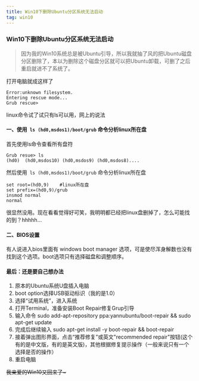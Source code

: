 ```yaml
---
title: Win10下删除Ubuntu分区系统无法启动
tag: win10
---
```


### Win10下删除Ubuntu分区系统无法启动

> 因为我的Win10系统总是被Ubuntu引导，所以我就抽了风的把Ubuntu磁盘分区删除了，本以为删除这个磁盘分区就可以把Ubuntu卸载，可删了之后重启就进不了系统了。

打开电脑就成这样了

```
Error:unknown filesystem.
Entering rescue mode...
Grub rescue>
```

linux命令试了试只有ls可以用，网上的说法

#### 一、使用` ls (hd0,msdos1)/boot/grub` 命令分析linux所在盘

首先使用ls命令查看所有盘符

```
Grub resue> ls
(hd0)  (hd0,msdos10) (hd0,msdos9) (hd0,msdos8)....
```

然后使用` ls (hd0,msdos1)/boot/grub` 命令分析linux所在盘

```
set root=(hd0,9)	#linux所在盘
set prefix=(hd0,9)/grub
insmod normal
normal
```

很显然没用。现在看看觉得好可笑，我明明都已经把linux盘删掉了，怎么可能找的到？hhhhh...

#### 二、BIOS设置

有人说进入bios里面有 windows boot manager 选项，可是使尽浑身解数也没有找到这个选项。boot选项只有选择磁盘和调整顺序。

#### 最后：还是要自己想办法

1. 原本的Ubuntu系统U盘插入电脑
2. boot option选择USB驱动标识（我的是1.0）
3. 选择“试用系统”，进入系统
4. 打开Terminal，准备安装Boot Repair修复Grup引导
5. 输入命令 sudo add-apt-repository ppa:yannubuntu/boot-repair && sudo apt-get update 
6. 完成后继续输入 sudo apt-get install -y boot-repair && boot-repair
7. 接着弹出图形界面，点击“推荐修复”或英文"recommended repair"按钮(这个有的是中文版，有的是英文版)，其他根据修复提示操作（一般来说只有一个选择是否的操作）
8. 重启电脑

<del>我亲爱的Win10又回来了~</del>

